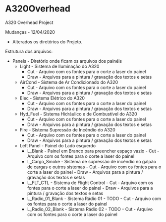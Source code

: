 # A320Overhead
A320 Overhead Project

Mudanças - 12/04/2020

- Alterados os diretórios do Projeto.


Estrutura dos arquivos:

 - Panels - Diretório onde ficam os arquivos dos painéis
      - Light - Sistema de Iluminação do A320
          - Cut - Arquivo com os fontes para o corte a laser do painel
          - Draw - Arquivos para a pintura / gravação dos textos e setas
      - AirCond - Sistema de Ar Condicionado do A320
          - Cut - Arquivo com os fontes para o corte a laser do painel
          - Draw - Arquivos para a pintura / gravação dos textos e setas
      - Elec - Sistema Elétrico do A320
          - Cut - Arquivo com os fontes para o corte a laser do painel
          - Draw - Arquivos para a pintura / gravação dos textos e setas
      - Hyd_Fuel - Sistema Hidráulico e de Combustível do A320
          - Cut - Arquivo com os fontes para o corte a laser do painel
          - Draw - Arquivos para a pintura / gravação dos textos e setas
      - Fire - Sistema Supressão de Incêndio do A320
          - Cut - Arquivo com os fontes para o corte a laser do painel
          - Draw - Arquivos para a pintura / gravação dos textos e setas
      - Left Panel - Painel do Lado esquerdo
          - L_Blank - Painel em Branco para preencher espaço vazio
                - Cut - Arquivo com os fontes para o corte a laser do painel
          - L_Cargo_Smoke - Sistema de supressão de incêndio no galpão de cargas e outros sistemas
                - Cut - Arquivo com os fontes para o corte a laser do painel
                - Draw - Arquivos para a pintura / gravação dos textos e setas
          - L_FLT_CTL - Sistema de Flight Control
                - Cut - Arquivo com os fontes para o corte a laser do painel
                - Draw - Arquivos para a pintura / gravação dos textos e setas
          - L_Radio_01_Blank - Sistema Rádio 01 - TODO
                - Cut - Arquivo com os fontes para o corte a laser do painel
          - L_Radio_02_Blank - Sistema Rádio 02 - TODO
                - Cut - Arquivo com os fontes para o corte a laser do painel
